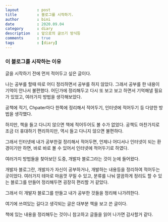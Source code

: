 ```yaml
---
layout        : post
title         : 블로그를 시작하기.
author        : bini
date          : 2020.09.04
category      : diary
description   : 앞으로의 글쓰기 방식등
comments      : true
tags          : [diary]
---
```


### 이 블로그를 시작하는 이유


글을 시작하기 전에 먼저 적어두고 싶은 글이다.

나는 공부를 할때 따로 어디 정리하면서 공부를 하지 않았다. 그래서 공부를 한 내용이 기억이 안나서 불편했다.
어딘가에 정리해두고 다시 또 보고 보고 하면서 기억해낼 필요가 있었고, 여러가지 방법을 생각해보았다.

공책에 적기, Chpater마다 한쪽에 정리해서 적어두기, 인터넷에 적어두기 등 다양한 방법을 생각했다.


하지만, 책을 들고 다니지 않으면 책에 적어두어도 볼 수가 없었다. 공책도 마찬가지로 조금 더 휴대하기 편리하지만, 역시 들고 다니지 않으면 불편하다.

그래서 인터넷에 내가 공부한걸 정리해서 적어두면, 언제나 어디서나 인터넷이 되는 환경이기만 하면, 바로 바로 볼 수 있어서 인터넷에 적어두기로 하였다.

여러가지 방법들을 찾아보던 도중, 개발자 블로그라는 것이 눈에 들어왔다. 

개발자 블로그란, 개발자가 자신이 공부하거나, 개발하는 내용등을 정리하여 적어두는 곳이었다.
여러가지 테마로 마음껏 꾸밀 수 있고, 분류를 나눠 깔끔하게 정리도 할 수 있는 블로그를 만들어 정리해두면 굉장히 편리할 거 같았다.

그래서 이 개발자 블로그를 만들고 내가 공부한 것들을 정리해 나가려한다.




여기에 쓰여있는 길다고 생각되는 글은 대부분 책을 보고 쓴 글이다.

책에 있는 내용을 정리해두는 것이니 참고하고 글들을 읽어 나가면 감사할거 같다.

